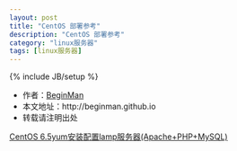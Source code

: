 ```yaml
---
layout: post
title: "CentOS 部署参考"
description: "CentOS 部署参考"
category: "linux服务器"
tags: [linux服务器]
---
```

{% include JB/setup %}
<ul>
    <li>作者：<a href="http://weibo.com/beginman" target="blank">BeginMan</a></li>
    <li>本文地址：http://beginman.github.io</li>
    <li>转载请注明出处</li>
</ul>
<p><!--markdown--><a href="http://blog.csdn.net/lane_l/article/details/20310027">CentOS 6.5yum安装配置lamp服务器(Apache+PHP+MySQL)</a></p>
